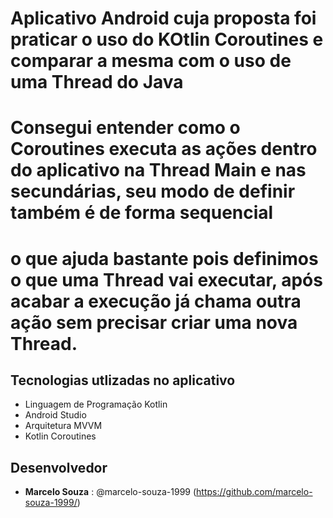 # Aplicativo Android cuja proposta foi praticar o uso do KOtlin Coroutines e comparar a mesma com o uso de uma Thread do Java
# Consegui entender como o Coroutines executa as ações dentro do aplicativo na Thread Main e nas secundárias, seu modo de definir também é de forma sequencial
# o que ajuda bastante pois definimos o que uma Thread vai executar, após acabar a execução já chama outra ação sem precisar criar uma nova Thread.

## Tecnologias utlizadas no aplicativo
* Linguagem de Programação Kotlin
* Android Studio
* Arquitetura MVVM
* Kotlin Coroutines

## Desenvolvedor

* **Marcelo Souza** : @marcelo-souza-1999 (https://github.com/marcelo-souza-1999/)
